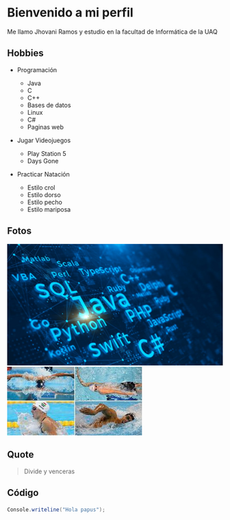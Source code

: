 # Bienvenido a mi perfil

Me llamo Jhovani Ramos y estudio en la facultad de Informática de la UAQ

## Hobbies
- Programación
     - Java
     - C
     - C++
     - Bases de datos
     - Linux
     - C#
     - Paginas web

- Jugar Videojuegos
     - Play Station 5
     - Days Gone 

- Practicar Natación
     - Estilo crol
     - Estilo dorso 
     - Estilo pecho
     - Estilo mariposa

## Fotos
![Picture](prog.jpg)
![Picture](nado.jpg)
##  Quote

> Divide y venceras

## Código

```C#
Console.writeline("Hola papus");

